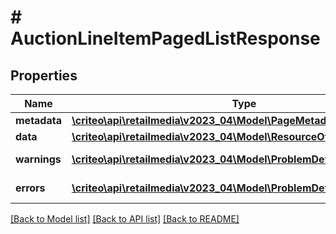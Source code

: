 # # AuctionLineItemPagedListResponse

## Properties

Name | Type | Description | Notes
------------ | ------------- | ------------- | -------------
**metadata** | [**\criteo\api\retailmedia\v2023_04\Model\PageMetadata**](PageMetadata.md) |  | [optional]
**data** | [**\criteo\api\retailmedia\v2023_04\Model\ResourceOfAuctionLineItem[]**](ResourceOfAuctionLineItem.md) |  | [optional]
**warnings** | [**\criteo\api\retailmedia\v2023_04\Model\ProblemDetails[]**](ProblemDetails.md) |  | [optional] [readonly]
**errors** | [**\criteo\api\retailmedia\v2023_04\Model\ProblemDetails[]**](ProblemDetails.md) |  | [optional] [readonly]

[[Back to Model list]](../../README.md#models) [[Back to API list]](../../README.md#endpoints) [[Back to README]](../../README.md)
